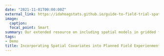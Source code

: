 ```yaml
---
date: "2021-11-01T00:00:00Z"
external_link: https://idahoagstats.github.io/guide-to-field-trial-spatial-analysis/
image:
  caption: 
  focal_point: Smart
summary: Our extended resource on including spatial models in gridded field trials
tags:
- Demo
title: Incorporating Spatial Covariates into Planned Field Experienments
---
```


